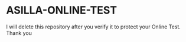 # ASILLA-ONLINE-TEST
I will delete this repository after you verify it to protect your Online Test.
Thank you
